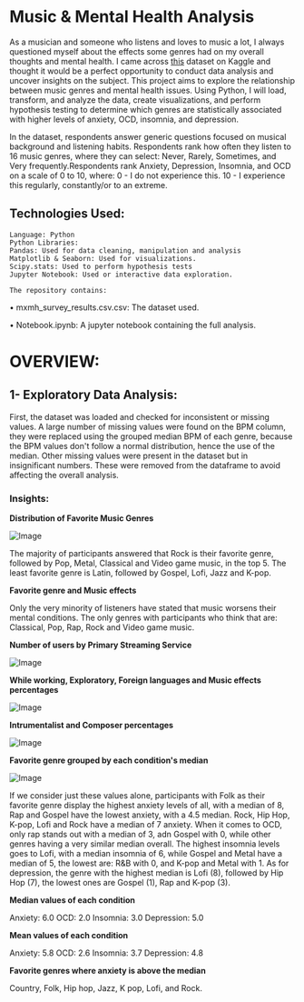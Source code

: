 # Music & Mental Health Analysis

As a musician and someone who listens and loves to music a lot, I always questioned myself about the effects some genres had on my overall thoughts and mental health. I came across [this](https://www.kaggle.com/datasets/catherinerasgaitis/mxmh-survey-results/data) dataset on Kaggle and thought it would be a perfect opportunity to conduct data analysis and uncover insights on the subject. This project aims to explore the relationship between music genres and mental health issues. Using Python, I will load, transform, and analyze the data, create visualizations, and perform hypothesis testing to determine which genres are statistically associated with higher levels of anxiety, OCD, insomnia, and depression.

In the dataset, respondents answer generic questions focused on musical background and listening habits. Respondents rank how often they listen to 16 music genres, where they can select: Never, Rarely, Sometimes, and Very frequently.Respondents rank Anxiety, Depression, Insomnia, and OCD on a scale of 0 to 10, where: 0 - I do not experience this. 10 - I experience this regularly, constantly/or to an extreme.

## Technologies Used:


    Language: Python
    Python Libraries:
    Pandas: Used for data cleaning, manipulation and analysis
    Matplotlib & Seaborn: Used for visualizations.
    Scipy.stats: Used to perform hypothesis tests
    Jupyter Notebook: Used or interactive data exploration.

    The repository contains:

• mxmh_survey_results.csv.csv: The dataset used.

• Notebook.ipynb: A jupyter notebook containing the full analysis.

# OVERVIEW:

## 1- Exploratory Data Analysis:

First, the dataset was loaded and checked for inconsistent or missing values. A large number of missing values were found on the BPM column, they were replaced using the grouped median BPM of each genre, because the BPM values don't follow a normal distribution, hence the use of the median. Other missing values were present in the dataset but in insignificant numbers. These were removed from the dataframe to avoid affecting the overall analysis.

### Insights:

**Distribution of Favorite Music Genres**

![Image](https://github.com/user-attachments/assets/845d4457-e2a3-45af-9417-a715594e09e6)

The majority of participants answered that Rock is their favorite genre, followed by Pop, Metal, Classical and Video game music, in the top 5. The least favorite genre is Latin, followed by Gospel, Lofi, Jazz and K-pop.

**Favorite genre and Music effects**

Only the very minority of listeners have stated that music worsens their mental conditions. The only genres with participants who think that are: Classical, Pop, Rap, Rock and Video game music.

**Number of users by Primary Streaming Service**

![Image](https://github.com/user-attachments/assets/2ccba8e1-2741-4d96-bf58-1c27d5358108)

**While working, Exploratory, Foreign languages and Music effects percentages**

![Image](https://github.com/user-attachments/assets/b05ef4b7-d5bc-45d5-9fa8-0c9491fb4d96)

**Intrumentalist and Composer percentages**

![Image](https://github.com/user-attachments/assets/2a30cb15-e281-48bf-9459-0bec12734f79)

**Favorite genre grouped by each condition's median**

![Image](https://github.com/user-attachments/assets/9197bc60-7a74-4ad7-94ea-813ffb8c6028)

If we consider just these values alone, participants with Folk as their favorite genre display the highest anxiety levels of all, with a median of 8, Rap and Gospel have the lowest anxiety, with a 4.5 median. Rock, Hip Hop, K-pop, Lofi and Rock have a median of 7 anxiety. When it comes to OCD, only rap stands out with a median of 3, adn Gospel with 0, while other genres having a very similar median overall. The highest insomnia levels goes to Lofi, with a median insomnia of 6, while Gospel and Metal have a median of 5, the lowest are: R&B with 0, and K-pop and Metal with 1. As for depression, the genre with the highest median is Lofi (8), followed by Hip Hop (7), the lowest ones are Gospel (1), Rap and K-pop (3).

**Median values of each condition**

Anxiety:      6.0
OCD:          2.0
Insomnia:     3.0
Depression:   5.0

**Mean values of each condition**

Anxiety:       5.8
OCD:           2.6
Insomnia:      3.7
Depression:    4.8

**Favorite genres where anxiety is above the median**

Country, Folk, Hip hop, Jazz, K pop, Lofi, and Rock.
